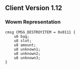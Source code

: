 ## Client Version 1.12

### Wowm Representation
```rust,ignore
cmsg CMSG_DESTROYITEM = 0x0111 {
    u8 bag;    
    u8 slot;    
    u8 amount;    
    u8 unknown1;    
    u8 unknown2;    
    u8 unknown3;    
}

```
